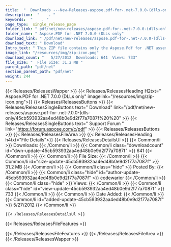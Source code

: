 ```yaml
---
title:  "  Downloads ---New-Releases-aspose.pdf-for-.net-7.0.0-(dlls-only . " 
description:  "    . " 
keywords:  "    . " 
page_type:  single_release_page
folder_link: " pdf/net/new-releases/aspose.pdf-for-.net-7.0.0-(dlls-only/"
folder_name: " Aspose.PDF for .NET 7.0.0 (DLLs only"
download_link: " /pdf/net/new-releases/aspose.pdf-for-.net-7.0.0-(dlls-only/45cb593932aa4ed48b0e9d2f77a7087f"
download_text: " Download"
Intro_text: " This ZIP file contains only the Aspose.Pdf for .NET assemblies. The assemblies a..."
image_link: "/resources/img/zip-icon.png"
download_count: "   5/27/2012  Downloads: 641  Views: 733"
file_size: "  File Size: 31.2 MB "
parent_path: "pdf/net"
section_parent_path: "pdf/net"
weight: 244 
---
```


{{< Releases/ReleasesWapper >}}
  {{< Releases/ReleasesHeading H2txt=" Aspose.PDF for .NET 7.0.0 (DLLs only" imagelink="/resources/img/zip-icon.png">}}
  {{< Releases/ReleasesButtons >}}
    {{< Releases/ReleasesSingleButtons text=" Download" link="/pdf/net/new-releases/aspose.pdf-for-.net-7.0.0-(dlls-only/45cb593932aa4ed48b0e9d2f77a7087f%20%20" >}}
    {{< Releases/ReleasesSingleButtons text=" Support Forum " link="https://forum.aspose.com/c/pdf" >}}
  {{< Releases/ReleasesButtons >}}
  {{< Releases/ReleasesFileArea >}}
    {{< Releases/ReleasesHeading h4txt="File Details">}}
    {{< Releases/ReleasesDetailsUl >}}
            {{< Common/li  >}} Downloads: {{< /Common/li >}} 
      {{< Common/li class="downloadcount" id="dwn-update-45cb593932aa4ed48b0e9d2f77a7087f" >}} 641 {{< /Common/li >}} 
      {{< Common/li  >}} File Size: {{< /Common/li >}} 
      {{< Common/li id="size-update-45cb593932aa4ed48b0e9d2f77a7087f" >}} 31.2 MB {{< /Common/li >}} 
      {{< Common/li  class="hide" >}} Posted By: {{< /Common/li >}} 
      {{< Common/li class="hide" id="author-update-45cb593932aa4ed48b0e9d2f77a7087f" >}} codewarior {{< /Common/li >}} 
      {{< Common/li class="hide"  >}} Views: {{< /Common/li >}} 
      {{< Common/li class="hide" id="view-update-45cb593932aa4ed48b0e9d2f77a7087f" >}} 733 {{< /Common/li >}} 
      {{< Common/li  >}} Date Added: {{< /Common/li >}} 
      {{< Common/li id="added-update-45cb593932aa4ed48b0e9d2f77a7087f" >}} 5/27/2012 {{< /Common/li >}} 

    {{< /Releases/ReleasesDetailsUl >}}

  {{< Releases/ReleasesFileFeatures >}}
      
  {{< /Releases/ReleasesFileFeatures >}}
 {{< /Releases/ReleasesFileArea >}}
{{< /Releases/ReleasesWapper >}}


